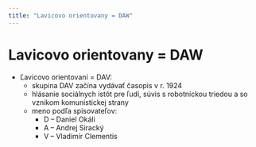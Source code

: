 ```yaml
---
title: "Lavicovo orientovany = DAW"
---
```

# Lavicovo orientovany = DAW
- Ľavicovo orientovaní = DAV:
	- skupina DAV začína vydávať časopis v r. 1924
	- hlásanie sociálnych istôt pre ľudí, súvis s robotníckou triedou a so vznikom komunistickej strany
	- meno podľa spisovateľov:
		- D – Daniel Okáli
		- A – Andrej Siracký
		- V – Vladimír Clementis 